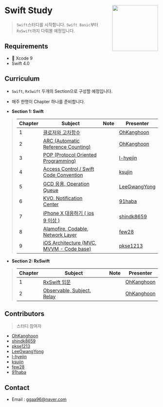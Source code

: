 # Swift Study <img src = "https://blog.tomasmahrik.com/wp-content/uploads/2015/06/swift.jpg" width = 150  align = right>

> `Swift`스터디를 시작합니다. `Swift Basic`부터 `RxSwift`까지 다뤄볼 예정입니다.



## Requirements

* 🔨  Xcode 9
* Swift 4.0



## Curriculum

*  `Swift`, `RxSwift` 두개의 Section으로 구성할 예정입니다.
* 매주 한명이 Chapter 하나를 준비합니다.



* **Section 1: Swift**

> | Chapter | Subject                                  | Note | Presenter                                |
> | ------- | ---------------------------------------- | ---- | ---------------------------------------- |
> | 1       | [클로저와 고차함수](https://github.com/OhKanghoon/SwiftStudy/blob/master/Closure_High_order_function.md) |      | [OhKanghoon](https://github.com/OhKanghoon) |
> | 2       | [ARC (Automatic Reference Counting)](https://github.com/OhKanghoon/SwiftStudy/blob/master/ARC.md)   |      | [OhKanghoon](https://github.com/OhKanghoon) |
> | 3       | [POP (Protocol Oriented Programming)](https://github.com/OhKanghoon/SwiftStudy/blob/master/POP.md)  |      | [l-hyejin](https://github.com/l-hyejin)  |
> | 4       | [Access Control / Swift Code Convention](https://github.com/OhKanghoon/SwiftStudy/blob/master/Access_control_Code_convention.md) |      | [ksujin](https://github.com/ksujin)      |
> | 5       | [GCD 응용, Operation Queue](https://github.com/OhKanghoon/SwiftStudy/blob/master/Concurrency%20Programming.md)              |      | [LeeGwangYong](https://github.com/LeeGwangYong) |
> | 6       | [KVO, Notification Center](https://github.com/OhKanghoon/SwiftStudy/blob/master/Notification%2C%20KVO.md)             |      | [91haba](https://github.com/91haba)      |
> | 7       | [iPhone X 대응하기 ( ios 9 이상 )](https://github.com/OhKanghoon/SwiftStudy/blob/master/iphoneX%20%EB%8C%80%EC%9D%91.md)           |      | [shindk8659](https://github.com/shindk8659) |
> | 8       | [Alamofire, Codable, Network Layer](https://github.com/OhKanghoon/SwiftStudy/blob/master/Alamofire_Codable.md)                |      | [few28](https://github.com/few28)        |
> | 9       | [iOS Architecture (MVC, MVVM - Code base)](https://github.com/OhKanghoon/SwiftStudy/blob/master/Architecture.md) |      | [pkse1213](https://github.com/pkse1213)  |



* **Section 2: RxSwift**

> | Chapter | Subject                                  | Note | Presenter                                |
> | ------- | ---------------------------------------- | ---- | ---------------------------------------- |
> | 1       | [RxSwift 입문](https://medium.com/@ggaa96/rxswift-1-rxswift-%EC%9E%85%EB%AC%B8-67bfdbd91969) |      | [OhKanghoon](https://github.com/OhKanghoon) |
> | 2       | [Observable, Subject, Relay](https://medium.com/@ggaa96/rxswift-2-observable-subject-relay-8fcd9b01913d) |      | [OhKanghoon](https://github.com/OhKanghoon) |


## Contributors

> 스터디 참여자

* [OhKanghoon](https://github.com/OhKanghoon)
* [shindk8659](https://github.com/shindk8659)
* [pkse1213](https://github.com/pkse1213)
* [LeeGwangYong](https://github.com/LeeGwangYong)
* [l-hyejin](https://github.com/l-hyejin)
* [ksujin](https://github.com/ksujin)
* [few28](https://github.com/few28)
* [91haba](https://github.com/91haba)



## Contact

- Email : ggaa96@naver.com
